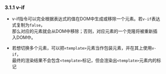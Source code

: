 ### 3.1.1 v-if
* v-if指令可以完全根据表达式的值在DOM中生成或移除一个元素。若`v-if`表达式复制为`false`， <br/>
  那么对应的元素就会从DOM中移除；否则，对应元素的一个克隆将被重新插入DOM中。<br/>

* 若想切换多个元素，可以把`<template>`元素当作包装元素，并在其上使用`v-if`，<br/>
  最终的渲染结果不会包含`<template>`标记，但会渲染出`<template>`元素内的标记